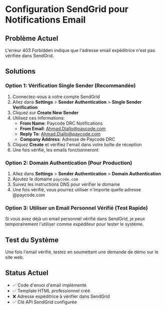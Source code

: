 # Configuration SendGrid pour Notifications Email

## Problème Actuel
L'erreur 403 Forbidden indique que l'adresse email expéditrice n'est pas vérifiée dans SendGrid.

## Solutions

### Option 1: Vérification Single Sender (Recommandée)
1. Connectez-vous à votre compte SendGrid
2. Allez dans **Settings** > **Sender Authentication** > **Single Sender Verification**
3. Cliquez sur **Create New Sender**
4. Utilisez ces informations:
   - **From Name**: Paycode DRC Notifications
   - **From Email**: Ahmad.Diallo@paycode.com
   - **Reply To**: Ahmad.Diallo@paycode.com
   - **Company Address**: Adresse de Paycode DRC
5. Cliquez **Create** et vérifiez l'email dans votre boîte de réception
6. Une fois vérifié, les emails fonctionneront

### Option 2: Domain Authentication (Pour Production)
1. Allez dans **Settings** > **Sender Authentication** > **Domain Authentication**
2. Ajoutez le domaine `paycode.com`
3. Suivez les instructions DNS pour vérifier le domaine
4. Une fois vérifié, vous pourrez utiliser n'importe quelle adresse @paycode.com

### Option 3: Utiliser un Email Personnel Vérifié (Test Rapide)
Si vous avez déjà un email personnel vérifié dans SendGrid, je peux temporairement l'utiliser comme expéditeur pour tester le système.

## Test du Système
Une fois l'email vérifié, testez en soumettant une demande de démo sur le site web.

## Status Actuel
- ✅ Code d'envoi d'email implémenté
- ✅ Template HTML professionnel créé
- ❌ Adresse expéditrice à vérifier dans SendGrid
- ✅ Clé API SendGrid configurée